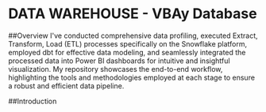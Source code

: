# DATA WAREHOUSE - VBAy Database

##Overview
I've conducted comprehensive data profiling, executed Extract, Transform, Load (ETL) processes specifically on the Snowflake platform, employed dbt for effective data modeling, and seamlessly integrated the processed data into Power BI dashboards for intuitive and insightful visualization. My repository showcases the end-to-end workflow, highlighting the tools and methodologies employed at each stage to ensure a robust and efficient data pipeline.

##Introduction
